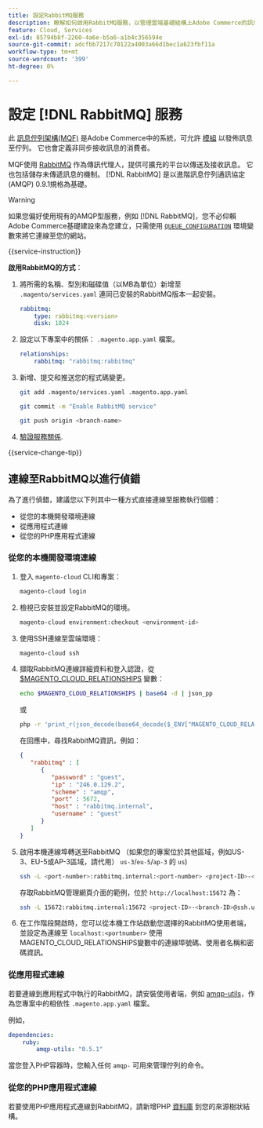 ```yaml
---
title: 設定RabbitMQ服務
description: 瞭解如何啟用RabbitMQ服務，以管理雲端基礎結構上Adobe Commerce的訊息佇列。
feature: Cloud, Services
exl-id: 85794b8f-2260-4a6e-b5a6-a1b4c356594e
source-git-commit: adcfbb7217c70122a4003a66d1bec1a623fbf11a
workflow-type: tm+mt
source-wordcount: '399'
ht-degree: 0%

---
```


# 設定 [!DNL RabbitMQ] 服務

此 [訊息佇列架構(MQF)](https://experienceleague.adobe.com/docs/commerce-operations/configuration-guide/message-queues/message-queue-framework.html) 是Adobe Commerce中的系統，可允許 [模組](https://glossary.magento.com/module) 以發佈訊息至佇列。 它也會定義非同步接收訊息的消費者。

MQF使用 [RabbitMQ](https://www.rabbitmq.com/) 作為傳訊代理人，提供可擴充的平台以傳送及接收訊息。 它也包括儲存未傳遞訊息的機制。 [!DNL RabbitMQ] 是以進階訊息佇列通訊協定(AMQP) 0.9.1規格為基礎。

>[!WARNING]
>
>如果您偏好使用現有的AMQP型服務，例如 [!DNL RabbitMQ]，您不必仰賴Adobe Commerce基礎建設來為您建立，只需使用 [`QUEUE_CONFIGURATION`](../environment/variables-deploy.md#queue_configuration) 環境變數來將它連線至您的網站。

{{service-instruction}}

**啟用RabbitMQ的方式**：

1. 將所需的名稱、型別和磁碟值（以MB為單位）新增至 `.magento/services.yaml` 連同已安裝的RabbitMQ版本一起安裝。

   ```yaml
   rabbitmq:
       type: rabbitmq:<version>
       disk: 1024
   ```

1. 設定以下專案中的關係： `.magento.app.yaml` 檔案。

   ```yaml
   relationships:
       rabbitmq: "rabbitmq:rabbitmq"
   ```

1. 新增、提交和推送您的程式碼變更。

   ```bash
   git add .magento/services.yaml .magento.app.yaml
   ```

   ```bash
   git commit -m "Enable RabbitMQ service"
   ```

   ```bash
   git push origin <branch-name>
   ```

1. [驗證服務關係](services-yaml.md#service-relationships).

{{service-change-tip}}

## 連線至RabbitMQ以進行偵錯

為了進行偵錯，建議您以下列其中一種方式直接連線至服務執行個體：

- 從您的本機開發環境連線
- 從應用程式連線
- 從您的PHP應用程式連線

### 從您的本機開發環境連線

1. 登入 `magento-cloud` CLI和專案：

   ```bash
   magento-cloud login
   ```

1. 檢視已安裝並設定RabbitMQ的環境。

   ```bash
   magento-cloud environment:checkout <environment-id>
   ```

1. 使用SSH連線至雲端環境：

   ```bash
   magento-cloud ssh
   ```

1. 擷取RabbitMQ連線詳細資料和登入認證，從 [$MAGENTO_CLOUD_RELATIONSHIPS](../application/properties.md#relationships) 變數：

   ```bash
   echo $MAGENTO_CLOUD_RELATIONSHIPS | base64 -d | json_pp
   ```

   或

   ```bash
   php -r 'print_r(json_decode(base64_decode($_ENV["MAGENTO_CLOUD_RELATIONSHIPS"])));'
   ```

   在回應中，尋找RabbitMQ資訊，例如：

   ```json
   {
      "rabbitmq" : [
         {
            "password" : "guest",
            "ip" : "246.0.129.2",
            "scheme" : "amqp",
            "port" : 5672,
            "host" : "rabbitmq.internal",
            "username" : "guest"
         }
      ]
   }
   ```

1. 啟用本機連線埠轉送至RabbitMQ （如果您的專案位於其他區域，例如US-3、EU-5或AP-3區域，請代用） ``us-3``/``eu-5``/``ap-3`` 的 ``us``)

   ```bash
   ssh -L <port-number>:rabbitmq.internal:<port-number> <project-ID>-<branch-ID>@ssh.us.magentosite.cloud
   ```

   存取RabbitMQ管理網頁介面的範例，位於 `http://localhost:15672` 為：

   ```bash
   ssh -L 15672:rabbitmq.internal:15672 <project-ID>-<branch-ID>@ssh.us.magentosite.cloud
   ```

1. 在工作階段開啟時，您可以從本機工作站啟動您選擇的RabbitMQ使用者端，並設定為連線至 `localhost:<portnumber>` 使用MAGENTO_CLOUD_RELATIONSHIPS變數中的連線埠號碼、使用者名稱和密碼資訊。

### 從應用程式連線

若要連線到應用程式中執行的RabbitMQ，請安裝使用者端，例如 [amqp-utils](https://github.com/dougbarth/amqp-utils)，作為您專案中的相依性 `.magento.app.yaml` 檔案。

例如，

```yaml
dependencies:
    ruby:
        amqp-utils: "0.5.1"
```

當您登入PHP容器時，您輸入任何 `amqp-` 可用來管理佇列的命令。

### 從您的PHP應用程式連線

若要使用PHP應用程式連線到RabbitMQ，請新增PHP [資料庫](https://glossary.magento.com/library) 到您的來源樹狀結構。
